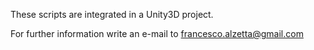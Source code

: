 These scripts are integrated in a Unity3D project.

For further information write an e-mail to francesco.alzetta@gmail.com
